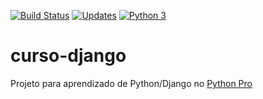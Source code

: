 [![Build Status](https://travis-ci.org/yzakius/curso-django.svg?branch=master)](https://travis-ci.org/yzakius/curso-django)
[![Updates](https://pyup.io/repos/github/yzakius/curso-django/shield.svg)](https://pyup.io/repos/github/yzakius/curso-django/)
[![Python 3](https://pyup.io/repos/github/yzakius/curso-django/python-3-shield.svg)](https://pyup.io/repos/github/yzakius/curso-django/)

# curso-django
Projeto para aprendizado de Python/Django no [Python Pro](http://python.pro.br/)
